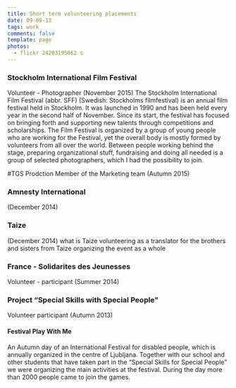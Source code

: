 ```yaml
---
title: Short term volunteering placements
date: 09-09-13
tags: work
comments: false
template: page
photos:
  - flickr 24203195062 s
---
```



### Stockholm International Film Festival
Volunteer - Photographer (November 2015)
The Stockholm International Film Festival (abbr. SFF) (Swedish: Stockholms filmfestival) is an annual film festival held in Stockholm. It was launched in 1990 and has been held every year in the second half of November. Since its start, the festival has focused on bringing forth and supporting new talents through competitions and scholarships. The Film Festival is organized by a group of young people who are working for the Festival, yet the overall body is mostly formed by volunteers from all over the world. Between people working behind the stage, preparing organizational stuff, fundraising and doing all needed is a group of selected photographers, which I had the possibility to join.

#TGS Prodction
Member of the Marketing team (Autumn 2015)

### Amnesty International
(December 2014)

### Taize
(December 2014)
what is Taize
volunteering as a translator for the brothers and sisters from Taize organizing the event as a whole

### France - Solidarites des Jeunesses
Volunteer - participant (Summer 2014)

### Project “Special Skills with Special People"
Volunteer participant (Autumn 2013)

#### Festival Play With Me
An Autumn day of an International Festival for disabled people, which is annually organized in the centre of Ljubljana. Together with our school and other students that have taken part in the “Special Skills for Special People” we were organizing the main activities at the festival. During the day more than 2000 people came to join the games.
